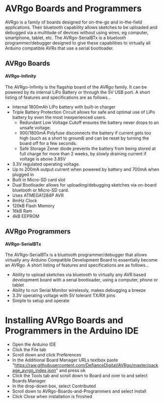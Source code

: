 # AVRgo Boards and Programmers
AVRgo is a family of boards designed for on-the-go and in-the-field applications. Their bluetooth capability allows sketches to be uploaded and debugged via a multitude of devices without using wires, eg computer, smartphone, tablet, etc. The AVRgo-SerialBTx is a bluetooth programmer/debugger designed to give these capabilities to virtually all Arduino compatible AVRs that use a serial bootloader.

## AVRgo Boards
#### AVRgo-Infinity
The AVRgo-Infinity is the flagship board of the AVRgo family. It can be powered by its internal LiPo Battery or through the 5V USB port. A short listing of features and specifications are as follows...
- Internal 1800mAh LiPo battery with built-in charger
- Triple Battery Protection Circuit allows for safe and optimal use of LiPo battery by even the most inexperienced users.
  - Redundant Low Voltage Cutoff ensures the battery never drops to an unsafe voltage.
  - 900/1800mA Polyfuse disconnects the battery if current gets too high (such as a short to ground) and can be reset by turning the board off for a few seconds.
  - Safe Storage Zener diode prevents the battery from being stored at full charge for more than 2 weeks, by slowly draining current if voltage is above 3.85V
- 3.3V regulated operating voltage.
- Up to 200mA output current when powered by battery and 700mA when plugged in
- Built in Micro-SD card slot 
- Dual Bootloader allows for uploading/debugging sketches via on-board bluetooth or Micro-SD card.
- Uses ATMEGA1284P AVR
- 8mHz Clock
- 120kB Flash Memory
- 16kB Ram
- 4kB EEPROM

## AVRgo Programmers
#### AVRgo-SerialBTx
The AVRgo-SerialBTx is a bluetooth programmer/debugger that allows virtually any Arduino Compatible Development Board to essentially become an AVRgo. A short listing of features and specifications are as follows...
- Ability to upload sketches via bluetooth to virtually any AVR based development board with a serial bootloader, using a computer, phone or tablet
- Ability to run Serial Monitor wirelessly, makes debugging a breeze
- 3.3V operating voltage with 5V tolerant TX/RX pins
- Simple to setup and operate

# Installing AVRgo Boards and Programmers in the Arduino IDE
- Open the Arduino IDE
- Click the File tab
- Scroll down and click Preferences
- In the Additional Board Manager URLs textbox paste "https://raw.githubusercontent.com/DefianceDigital/AVRgo/master/package_avrgo_index.json" and press ok
- Click the Tools tab and scroll down to Board and over to and select Boards Manager
- In the drop-down box, select Contributed
- Scroll down to AVRgo-Boards-and-Programmers and select Install
- Click Close when installation is finished
